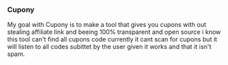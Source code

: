 ### Cupony

My goal with Cupony is to make a tool that gives you cupons with out stealing affiliate link and beeing 100% transparent and open source i know this tool can't find all cupons code currently it cant scan for cupons but it will listen to all codes subittet by the user given it works and that it isn't spam.
